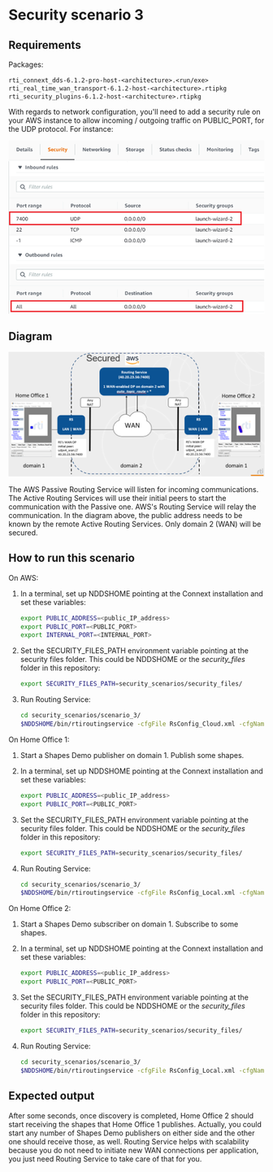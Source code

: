# Security scenario 3

## Requirements

Packages:

```plaintext
rti_connext_dds-6.1.2-pro-host-<architecture>.<run/exe>
rti_real_time_wan_transport-6.1.2-host-<architecture>.rtipkg
rti_security_plugins-6.1.2-host-<architecture>.rtipkg
```

With regards to network configuration, you'll need to add a security rule on
your AWS instance to allow incoming / outgoing traffic on PUBLIC_PORT, for the
UDP protocol. For instance:

![AWS Configuration](../../resources/images/configuration_aws.png)

## Diagram

![Security scenario 3 diagram](../../resources/images/security_scenario_3.png)

The AWS Passive Routing Service will listen for incoming communications. The
Active Routing Services will use their initial peers to start the communication
with the Passive one. AWS's Routing Service will relay the communication. In the
diagram above, the public address needs to be known by the remote Active
Routing Services. Only domain 2 (WAN) will be secured.

## How to run this scenario

On AWS:

1. In a terminal, set up NDDSHOME pointing at the Connext installation and set these variables:

    ```bash
    export PUBLIC_ADDRESS=<public_IP_address>
    export PUBLIC_PORT=<PUBLIC_PORT>
    export INTERNAL_PORT=<INTERNAL_PORT>
    ```

2. Set the SECURITY_FILES_PATH environment variable pointing at the security files folder. This could be NDDSHOME or the *security_files* folder in this repository:

    ```bash
    export SECURITY_FILES_PATH=security_scenarios/security_files/
    ```

3. Run Routing Service:

    ```bash
    cd security_scenarios/scenario_3/
    $NDDSHOME/bin/rtiroutingservice -cfgFile RsConfig_Cloud.xml -cfgName RsConfig_Cloud
    ```

On Home Office 1:

1. Start a Shapes Demo publisher on domain 1. Publish some shapes.
2. In a terminal, set up NDDSHOME pointing at the Connext installation and set these variables:

    ```bash
    export PUBLIC_ADDRESS=<public_IP_address>
    export PUBLIC_PORT=<PUBLIC_PORT>
    ```

3. Set the SECURITY_FILES_PATH environment variable pointing at the security files folder. This could be NDDSHOME or the *security_files* folder in this repository:

    ```bash
    export SECURITY_FILES_PATH=security_scenarios/security_files/
    ```

4. Run Routing Service:

    ```bash
    cd security_scenarios/scenario_3/
    $NDDSHOME/bin/rtiroutingservice -cfgFile RsConfig_Local.xml -cfgName RsConfig_Local
    ```

On Home Office 2:

1. Start a Shapes Demo subscriber on domain 1. Subscribe to some shapes.
2. In a terminal, set up NDDSHOME pointing at the Connext installation and set these variables:

    ```bash
    export PUBLIC_ADDRESS=<public_IP_address>
    export PUBLIC_PORT=<PUBLIC_PORT>
    ```

3. Set the SECURITY_FILES_PATH environment variable pointing at the security files folder. This could be NDDSHOME or the *security_files* folder in this repository:

    ```bash
    export SECURITY_FILES_PATH=security_scenarios/security_files/
    ```

4. Run Routing Service:

    ```bash
    cd security_scenarios/scenario_3/
    $NDDSHOME/bin/rtiroutingservice -cfgFile RsConfig_Local.xml -cfgName RsConfig_Local
    ```

## Expected output

After some seconds, once discovery is completed, Home Office 2 should start
receiving the shapes that Home Office 1 publishes. Actually, you could start
any number of Shapes Demo publishers on either side and the other one should
receive those, as well. Routing Service helps with scalability because you do
not need to initiate new WAN connections per application, you just need Routing
Service to take care of that for you.
